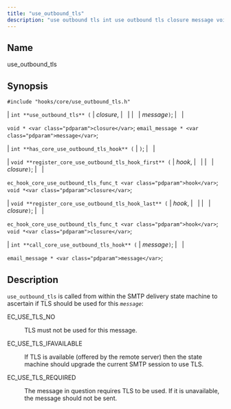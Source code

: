 ```yaml
---
title: "use_outbound_tls"
description: "use outbound tls int use outbound tls closure message void closure email message message int has core use outbound tls hook void register core use outbound tls hook first hook closure ec hook core use outbound tls func t hook void closure void register core use outbound tls hook last..."
---
```


<a name="hooks.core.use_outbound_tls"></a> 
## Name

use_outbound_tls

## Synopsis

`#include "hooks/core/use_outbound_tls.h"`

| `int **use_outbound_tls** (` | <var class="pdparam">closure</var>, |   |
|   | <var class="pdparam">message</var>`)`; |   |

`void * <var class="pdparam">closure</var>`;
`email_message * <var class="pdparam">message</var>`;

| `int **has_core_use_outbound_tls_hook** (` | `)`; |   |

| `void **register_core_use_outbound_tls_hook_first** (` | <var class="pdparam">hook</var>, |   |
|   | <var class="pdparam">closure</var>`)`; |   |

`ec_hook_core_use_outbound_tls_func_t <var class="pdparam">hook</var>`;
`void *<var class="pdparam">closure</var>`;

| `void **register_core_use_outbound_tls_hook_last** (` | <var class="pdparam">hook</var>, |   |
|   | <var class="pdparam">closure</var>`)`; |   |

`ec_hook_core_use_outbound_tls_func_t <var class="pdparam">hook</var>`;
`void *<var class="pdparam">closure</var>`;

| `int **call_core_use_outbound_tls_hook** (` | <var class="pdparam">message</var>`)`; |   |

`email_message * <var class="pdparam">message</var>`;<a name="idp33730752"></a> 
## Description

`use_outbound_tls` is called from within the SMTP delivery state machine to ascertain if TLS should be used for this *`message`*:

<dl class="variablelist">

<dt>EC_USE_TLS_NO</dt>

<dd>

TLS must not be used for this message.

</dd>

<dt>EC_USE_TLS_IFAVAILABLE</dt>

<dd>

If TLS is available (offered by the remote server) then the state machine should upgrade the current SMTP session to use TLS.

</dd>

<dt>EC_USE_TLS_REQUIRED</dt>

<dd>

The message in question requires TLS to be used. If it is unavailable, the message should not be sent.

</dd>

</dl>